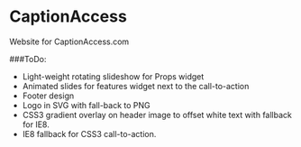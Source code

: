 CaptionAccess
=============

Website for CaptionAccess.com


###ToDo:

- Light-weight rotating slideshow for Props widget
- Animated slides for features widget next to the call-to-action
- Footer design
- Logo in SVG with fall-back to PNG
- CSS3 gradient overlay on header image to offset white text with fallback for IE8.
- IE8 fallback for CSS3 call-to-action.
